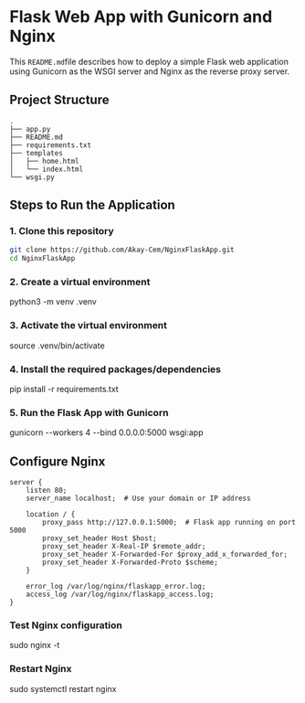 # Flask Web App with Gunicorn and Nginx

This `README.md`file describes how to deploy a simple Flask web application using Gunicorn as the WSGI server and Nginx as the reverse proxy server.

## Project Structure
```
.
├── app.py
├── README.md
├── requirements.txt
├── templates
│   ├── home.html
│   └── index.html
└── wsgi.py
```

## Steps to Run the Application

### 1. Clone this repository

```bash
git clone https://github.com/Akay-Cem/NginxFlaskApp.git
cd NginxFlaskApp
```

### 2. Create a virtual environment
python3 -m venv .venv

### 3. Activate the virtual environment
source .venv/bin/activate

### 4. Install the required packages/dependencies
pip install -r requirements.txt

### 5. Run the Flask App with Gunicorn
gunicorn --workers 4 --bind 0.0.0.0:5000 wsgi:app   

## Configure Nginx
```nginx
server {
    listen 80;
    server_name localhost;  # Use your domain or IP address

    location / {
        proxy_pass http://127.0.0.1:5000;  # Flask app running on port 5000
        proxy_set_header Host $host;
        proxy_set_header X-Real-IP $remote_addr;
        proxy_set_header X-Forwarded-For $proxy_add_x_forwarded_for;
        proxy_set_header X-Forwarded-Proto $scheme;
    }

    error_log /var/log/nginx/flaskapp_error.log;
    access_log /var/log/nginx/flaskapp_access.log;
}
```

### Test Nginx configuration
sudo nginx -t

### Restart Nginx
sudo systemctl restart nginx